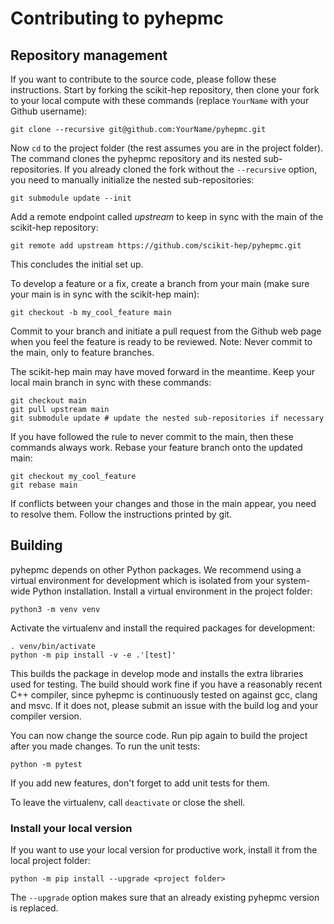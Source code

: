 # Contributing to pyhepmc

## Repository management

If you want to contribute to the source code, please follow these instructions. Start by forking the scikit-hep repository, then clone your fork to your local compute with these commands (replace `YourName` with your Github username):
```
git clone --recursive git@github.com:YourName/pyhepmc.git
```
Now `cd` to the project folder (the rest assumes you are in the project folder). The command clones the pyhepmc repository and its nested sub-repositories. If you already cloned the fork without the `--recursive` option, you need to manually initialize the nested sub-repositories:
```
git submodule update --init
```
Add a remote endpoint called *upstream* to keep in sync with the main of the scikit-hep repository:
```
git remote add upstream https://github.com/scikit-hep/pyhepmc.git
```
This concludes the initial set up.

To develop a feature or a fix, create a branch from your main (make sure your main is in sync with the scikit-hep main):
```
git checkout -b my_cool_feature main
```
Commit to your branch and initiate a pull request from the Github web page when you feel the feature is ready to be reviewed. Note: Never commit to the main, only to feature branches.

The scikit-hep main may have moved forward in the meantime. Keep your local main branch in sync with these commands:
```
git checkout main
git pull upstream main
git submodule update # update the nested sub-repositories if necessary
```
If you have followed the rule to never commit to the main, then these commands always work. Rebase your feature branch onto the updated main:
```
git checkout my_cool_feature
git rebase main
```
If conflicts between your changes and those in the main appear, you need to resolve them. Follow the instructions printed by git.

## Building

pyhepmc depends on other Python packages. We recommend using a virtual environment for development which is isolated from your system-wide Python installation. Install a virtual environment in the project folder:
```
python3 -m venv venv
```
Activate the virtualenv and install the required packages for development:
```
. venv/bin/activate
python -m pip install -v -e .'[test]'
```
This builds the package in develop mode and installs the extra libraries used for testing. The build should work fine if you have a reasonably recent C++ compiler, since pyhepmc is continuously tested on against gcc, clang and msvc. If it does not, please submit an issue with the build log and your compiler version.

You can now change the source code. Run pip again to build the project after you made changes. To run the unit tests:
```
python -m pytest
```
If you add new features, don't forget to add unit tests for them.

To leave the virtualenv, call `deactivate` or close the shell.

### Install your local version

If you want to use your local version for productive work, install it from the local project folder:
```
python -m pip install --upgrade <project folder>
```
The `--upgrade` option makes sure that an already existing pyhepmc version is replaced.
